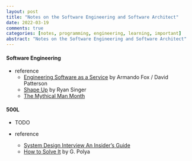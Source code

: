 ```yaml
---
layout: post
title: "Notes on the Software Engineering and Software Architect"
date: 2022-03-19
comments: true
categories: [notes, programming, engineering, learning, important]
abstract: "Notes on the Software Engineering and Software Architect"
---
```


#### Software Engineering

* reference  
    - [Engineering Software as a Service](https://book.douban.com/subject/24316596/) by Armando Fox / David Patterson  
    - [Shape Up](https://book.douban.com/subject/34945817/) by Ryan Singer 
    - [The Mythical Man Month](https://book.douban.com/subject/1494471/)

#### 500L
* TODO 

* reference
    - [System Design Interview An Insider’s Guide](https://book.douban.com/subject/35246417/)
    - [How to Solve It](https://book.douban.com/subject/1456890/) by G. Polya  
